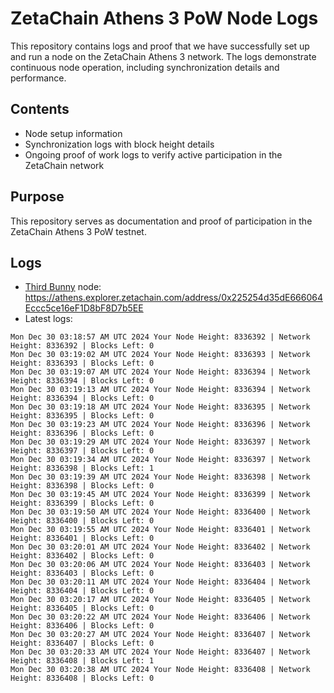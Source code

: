 # ZetaChain Athens 3 PoW Node Logs
This repository contains logs and proof that we have successfully set up and run a node on the ZetaChain Athens 3 network. The logs demonstrate continuous node operation, including synchronization details and performance.

## Contents
- Node setup information
- Synchronization logs with block height details
- Ongoing proof of work logs to verify active participation in the ZetaChain network

## Purpose
This repository serves as documentation and proof of participation in the ZetaChain Athens 3 PoW testnet.

## Logs

- [Third Bunny](https://thirdbunny.xyz/) node: https://athens.explorer.zetachain.com/address/0x225254d35dE666064Eccc5ce16eF1D8bF8D7b5EE
- Latest logs:
```
Mon Dec 30 03:18:57 AM UTC 2024 Your Node Height: 8336392 | Network Height: 8336392 | Blocks Left: 0
Mon Dec 30 03:19:02 AM UTC 2024 Your Node Height: 8336393 | Network Height: 8336393 | Blocks Left: 0
Mon Dec 30 03:19:07 AM UTC 2024 Your Node Height: 8336394 | Network Height: 8336394 | Blocks Left: 0
Mon Dec 30 03:19:13 AM UTC 2024 Your Node Height: 8336394 | Network Height: 8336394 | Blocks Left: 0
Mon Dec 30 03:19:18 AM UTC 2024 Your Node Height: 8336395 | Network Height: 8336395 | Blocks Left: 0
Mon Dec 30 03:19:23 AM UTC 2024 Your Node Height: 8336396 | Network Height: 8336396 | Blocks Left: 0
Mon Dec 30 03:19:29 AM UTC 2024 Your Node Height: 8336397 | Network Height: 8336397 | Blocks Left: 0
Mon Dec 30 03:19:34 AM UTC 2024 Your Node Height: 8336397 | Network Height: 8336398 | Blocks Left: 1
Mon Dec 30 03:19:39 AM UTC 2024 Your Node Height: 8336398 | Network Height: 8336398 | Blocks Left: 0
Mon Dec 30 03:19:45 AM UTC 2024 Your Node Height: 8336399 | Network Height: 8336399 | Blocks Left: 0
Mon Dec 30 03:19:50 AM UTC 2024 Your Node Height: 8336400 | Network Height: 8336400 | Blocks Left: 0
Mon Dec 30 03:19:55 AM UTC 2024 Your Node Height: 8336401 | Network Height: 8336401 | Blocks Left: 0
Mon Dec 30 03:20:01 AM UTC 2024 Your Node Height: 8336402 | Network Height: 8336402 | Blocks Left: 0
Mon Dec 30 03:20:06 AM UTC 2024 Your Node Height: 8336403 | Network Height: 8336403 | Blocks Left: 0
Mon Dec 30 03:20:11 AM UTC 2024 Your Node Height: 8336404 | Network Height: 8336404 | Blocks Left: 0
Mon Dec 30 03:20:17 AM UTC 2024 Your Node Height: 8336405 | Network Height: 8336405 | Blocks Left: 0
Mon Dec 30 03:20:22 AM UTC 2024 Your Node Height: 8336406 | Network Height: 8336406 | Blocks Left: 0
Mon Dec 30 03:20:27 AM UTC 2024 Your Node Height: 8336407 | Network Height: 8336407 | Blocks Left: 0
Mon Dec 30 03:20:33 AM UTC 2024 Your Node Height: 8336407 | Network Height: 8336408 | Blocks Left: 1
Mon Dec 30 03:20:38 AM UTC 2024 Your Node Height: 8336408 | Network Height: 8336408 | Blocks Left: 0
```
